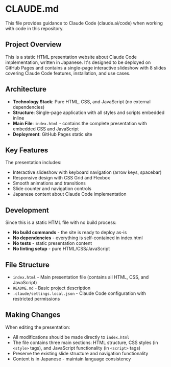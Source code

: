 # CLAUDE.md

This file provides guidance to Claude Code (claude.ai/code) when working with code in this repository.

## Project Overview

This is a static HTML presentation website about Claude Code implementation, written in Japanese. It's designed to be deployed on GitHub Pages and contains a single-page interactive slideshow with 8 slides covering Claude Code features, installation, and use cases.

## Architecture

- **Technology Stack**: Pure HTML, CSS, and JavaScript (no external dependencies)
- **Structure**: Single-page application with all styles and scripts embedded inline
- **Main File**: `index.html` - contains the complete presentation with embedded CSS and JavaScript
- **Deployment**: GitHub Pages static site

## Key Features

The presentation includes:
- Interactive slideshow with keyboard navigation (arrow keys, spacebar)
- Responsive design with CSS Grid and Flexbox
- Smooth animations and transitions
- Slide counter and navigation controls
- Japanese content about Claude Code implementation

## Development

Since this is a static HTML file with no build process:

- **No build commands** - the site is ready to deploy as-is
- **No dependencies** - everything is self-contained in index.html
- **No tests** - static presentation content
- **No linting setup** - pure HTML/CSS/JavaScript

## File Structure

- `index.html` - Main presentation file (contains all HTML, CSS, and JavaScript)
- `README.md` - Basic project description
- `.claude/settings.local.json` - Claude Code configuration with restricted permissions

## Making Changes

When editing the presentation:
- All modifications should be made directly to `index.html`
- The file contains three main sections: HTML structure, CSS styles (in `<style>` tags), and JavaScript functionality (in `<script>` tags)
- Preserve the existing slide structure and navigation functionality
- Content is in Japanese - maintain language consistency